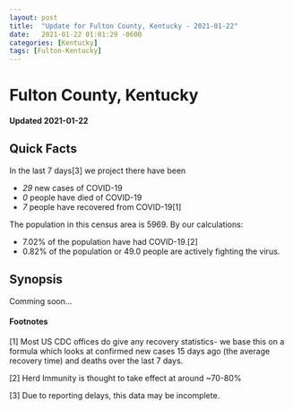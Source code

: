```yaml
---
layout: post
title:  "Update for Fulton County, Kentucky - 2021-01-22"
date:   2021-01-22 01:01:29 -0600
categories: [Kentucky]
tags: [Fulton-Kentucky]
---
```


# Fulton County, Kentucky
#### Updated 2021-01-22

## Quick Facts

In the last 7 days[3] we project there have been
- *29* new cases of COVID-19
- *0* people have died of COVID-19
- *7* people have recovered from COVID-19[1]

The population in this census area is 5969. By our calculations:
- 7.02% of the population have had COVID-19.[2]
- 0.82% of the population or 49.0 people are actively fighting the virus.

## Synopsis

Comming soon...


#### Footnotes

[1] Most US CDC offices do give any recovery statistics- we base this on a formula which looks at confirmed new cases
15 days ago (the average recovery time) and deaths over the last 7 days.

[2] Herd Immunity is thought to take effect at around ~70-80%

[3] Due to reporting delays, this data may be incomplete.
 
    